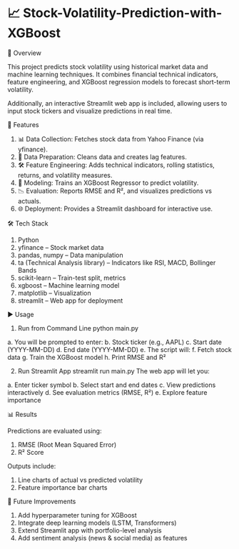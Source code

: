 # 📈 Stock-Volatility-Prediction-with-XGBoost

🔹 Overview

This project predicts stock volatility using historical market data and machine learning techniques.
It combines financial technical indicators, feature engineering, and XGBoost regression models to forecast short-term volatility.

Additionally, an interactive Streamlit web app is included, allowing users to input stock tickers and visualize predictions in real time.




🚀 Features

1. 📊 Data Collection: Fetches stock data from Yahoo Finance (via yfinance).
2. 🧹 Data Preparation: Cleans data and creates lag features.
3. 🛠 Feature Engineering: Adds technical indicators, rolling statistics, returns, and volatility measures.
4. 🤖 Modeling: Trains an XGBoost Regressor to predict volatility.
5. 📉 Evaluation: Reports RMSE and R², and visualizes predictions vs actuals.
6. 🌐 Deployment: Provides a Streamlit dashboard for interactive use.




🛠 Tech Stack

1. Python
2. yfinance – Stock market data
3. pandas, numpy – Data manipulation
4. ta (Technical Analysis library) – Indicators like RSI, MACD, Bollinger Bands
5. scikit-learn – Train-test split, metrics
6. xgboost – Machine learning model
7. matplotlib – Visualization
9. streamlit – Web app for deployment




▶️ Usage

1. Run from Command Line
python main.py


a. You will be prompted to enter:
b. Stock ticker (e.g., AAPL)
c. Start date (YYYY-MM-DD)
d. End date (YYYY-MM-DD)
e. The script will:
f. Fetch stock data
g. Train the XGBoost model
h. Print RMSE and R²

2. Run Streamlit App
streamlit run main.py
The web app will let you:

a. Enter ticker symbol
b. Select start and end dates
c. View predictions interactively
d. See evaluation metrics (RMSE, R²)
e. Explore feature importance




📊 Results

Predictions are evaluated using:

1. RMSE (Root Mean Squared Error)
2. R² Score

Outputs include:

1. Line charts of actual vs predicted volatility
2. Feature importance bar charts




🔮 Future Improvements

1. Add hyperparameter tuning for XGBoost
2. Integrate deep learning models (LSTM, Transformers)
3. Extend Streamlit app with portfolio-level analysis
4. Add sentiment analysis (news & social media) as features